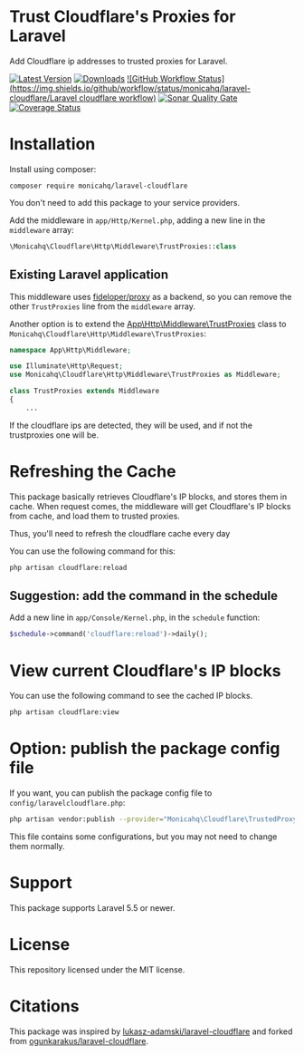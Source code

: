 # Trust Cloudflare's Proxies for Laravel

Add Cloudflare ip addresses to trusted proxies for Laravel.

[![Latest Version](https://img.shields.io/packagist/v/monicahq/laravel-cloudflare.svg?style=flat-square)](https://github.com/monicahq/laravel-cloudflare/releases)
[![Downloads](https://img.shields.io/packagist/dt/monicahq/laravel-cloudflare.svg?style=flat-square)](https://packagist.org/packages/monicahq/laravel-cloudflare)
[![GitHub Workflow Status](https://img.shields.io/github/workflow/status/monicahq/laravel-cloudflare/Laravel cloudflare workflow)](https://github.com/monicahq/laravel-cloudflare/actions?query=branch%3Amaster)
[![Sonar Quality Gate](https://img.shields.io/sonar/quality_gate/monicahq_laravel-cloudflare?server=https%3A%2F%2Fsonarcloud.io)](https://sonarcloud.io/dashboard?id=monicahq_laravel-cloudflare)
[![Coverage Status](https://img.shields.io/sonar/https/sonarcloud.io/monicahq_laravel-cloudflare/coverage.svg?style=flat-square)](https://sonarcloud.io/dashboard?id=monicahq_laravel-cloudflare)


# Installation

Install using composer:
```
composer require monicahq/laravel-cloudflare
```

You don't need to add this package to your service providers.

Add the middleware in `app/Http/Kernel.php`, adding a new line in the `middleware` array:

```php
\Monicahq\Cloudflare\Http\Middleware\TrustProxies::class
```

## Existing Laravel application

This middleware uses [fideloper/proxy][4] as a backend, so you can remove the other `TrustProxies` line from the `middleware` array.

Another option is to extend the [App\Http\Middleware\TrustProxies][3] class to `Monicahq\Cloudflare\Http\Middleware\TrustProxies`:

```php
namespace App\Http\Middleware;

use Illuminate\Http\Request;
use Monicahq\Cloudflare\Http\Middleware\TrustProxies as Middleware;

class TrustProxies extends Middleware
{
    ...
```

If the cloudflare ips are detected, they will be used, and if not the trustproxies one will be.


# Refreshing the Cache

This package basically retrieves Cloudflare's IP blocks, and stores them in cache.
When request comes, the middleware will get Cloudflare's IP blocks from cache, and load them to trusted proxies.

Thus, you'll need to refresh the cloudflare cache every day

You can use the following command for this:

```sh
php artisan cloudflare:reload
```

## Suggestion: add the command in the schedule

Add a new line in `app/Console/Kernel.php`, in the `schedule` function:

```php
$schedule->command('cloudflare:reload')->daily();
```

# View current Cloudflare's IP blocks

You can use the following command to see the cached IP blocks.

```sh
php artisan cloudflare:view
```

# Option: publish the package config file

If you want, you can publish the package config file to `config/laravelcloudflare.php`:

```sh
php artisan vendor:publish --provider="Monicahq\Cloudflare\TrustedProxyServiceProvider"
```

This file contains some configurations, but you may not need to change them normally.


# Support

This package supports Laravel 5.5 or newer.

# License

This repository licensed under the MIT license.

# Citations

This package was inspired by [lukasz-adamski/laravel-cloudflare][1] and forked from [ogunkarakus/laravel-cloudflare][2].

[1]: https://github.com/lukasz-adamski/laravel-cloudflare
[2]: https://github.com/ogunkarakus/laravel-cloudflare
[3]: https://github.com/laravel/laravel/blob/master/app/Http/Middleware/TrustProxies.php
[4]: https://github.com/fideloper/TrustedProxy
